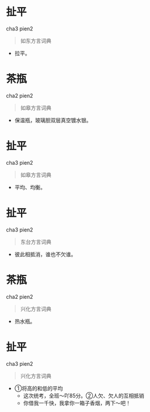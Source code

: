 # 扯平
cha3 pien2
> 如东方言词典
- 拉平。

# 茶瓶
cha2 pien2
> 如皋方言词典
- 保温瓶，玻璃胆双层真空镀水银。

# 扯平
cha3 pien2
> 如皋方言词典
- 平均、均衡。

# 扯平
cha3 pien2
> 东台方言词典
- 彼此相抵消，谁也不欠谁。

# 茶瓶
cha2 pien2
> 兴化方言词典
- 热水瓶。

# 扯平
cha3 pien2
> 兴化方言词典
- ①将高的和低的平均
  - 这次统考，全班～吖85分。②人欠、欠人的互相抵销
  - 你借我一千快，我拿你一箱子香烟，两下～吧！

